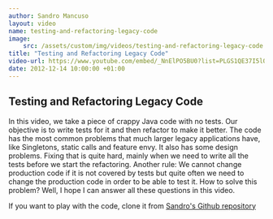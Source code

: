 ```yaml
---
author: Sandro Mancuso
layout: video
name: testing-and-refactoring-legacy-code
image:
    src: /assets/custom/img/videos/testing-and-refactoring-legacy-code.png
title: "Testing and Refactoring Legacy Code"
video-url: https://www.youtube.com/embed/_NnElPO5BU0?list=PLGS1QE37I5lQX33-yrnNasV_dHRh2oSkx
date: 2012-12-14 10:00:00 +01:00
---
```


## Testing and Refactoring Legacy Code

In this video, we take a piece of crappy Java code with no tests. Our objective is to write tests for it and then refactor to make it better. The code has the most common problems that much larger legacy applications have, like Singletons, static calls and feature envy. It also has some design problems. Fixing that is quite hard, mainly when we need to write all the tests before we start the refactoring. Another rule: We cannot change production code if it is not covered by tests but quite often we need to change the production code in order to be able to test it. How to solve this problem? Well, I hope I can answer all these questions in this video.

If you want to play with the code, clone it from [Sandro's Github repository]("https://github.com/sandromancuso/trip-service-kata")
